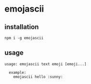 # emojascii

## installation

```
npm i -g emojascii
```

## usage

```
usage: emojascii text emoji [emoji...]

  example:
    emojascii hello :sunny:
```
